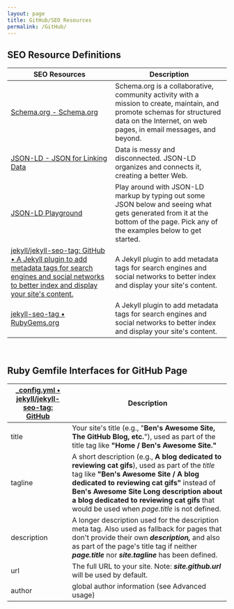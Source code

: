 ```yaml
---
layout: page
title: GitHub/SEO Resources 
permalink: /GitHub/
---
```


## SEO Resource Definitions

| SEO Resources | Description |
|---|---|
| [Schema.org - Schema.org](https://schema.org/) | Schema.org is a collaborative, community activity with a mission to create, maintain, and promote schemas for structured data on the Internet, on web pages, in email messages, and beyond. |
| [JSON-LD - JSON for Linking Data](https://json-ld.org/) | Data is messy and disconnected. JSON-LD organizes and connects it, creating a better Web. |
| [JSON-LD Playground](https://json-ld.org/playground/) | Play around with JSON-LD markup by typing out some JSON below and seeing what gets generated from it at the bottom of the page. Pick any of the examples below to get started. |
| [jekyll/jekyll-seo-tag: GitHub • A Jekyll plugin to add metadata tags for search engines and social networks to better index and display your site's content.](https://github.com/jekyll/jekyll-seo-tag) | A Jekyll plugin to add metadata tags for search engines and social networks to better index and display your site's content. |
| [jekyll-seo-tag • RubyGems.org](https://rubygems.org/gems/jekyll-seo-tag/versions/2.8.0) | A Jekyll plugin to add metadata tags for search engines and social networks to better index and display your site's content. |

<br />

## Ruby Gemfile Interfaces for GitHub Page
| [_config.yml • jekyll/jekyll-seo-tag: GitHub ](https://github.com/jekyll/jekyll-seo-tag/blob/master/docs/usage.md) |  Description |
|---|---|
| title | Your site's title (e.g., "**Ben's Awesome Site, The GitHub Blog, etc.**"), used as part of the title tag like **"Home / Ben's Awesome Site."** |
| tagline | A short description (e.g., **A blog dedicated to reviewing cat gifs**), used as part of the *title* tag like **"Ben's Awesome Site / A blog dedicated to reviewing cat gifs"** instead of **Ben's Awesome Site  Long description about a blog dedicated to reviewing cat gifs** that would be used when *page.title* is not defined. |
| description | A longer description used for the description meta tag. Also used as fallback for pages that don't provide their own ***description,*** and also as part of the page's title tag if neither ***page.title*** nor ***site.tagline*** has been defined. |
| url | The full URL to your site. Note: ***site.github.url*** will be used by default.
| author | global author information (see Advanced usage)


